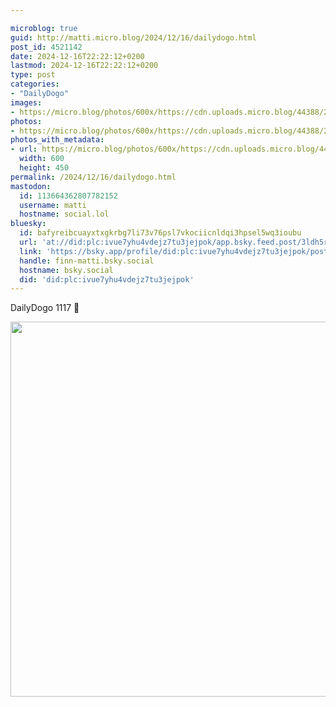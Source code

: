 ```yaml
---

microblog: true
guid: http://matti.micro.blog/2024/12/16/dailydogo.html
post_id: 4521142
date: 2024-12-16T22:22:12+0200
lastmod: 2024-12-16T22:22:12+0200
type: post
categories:
- "DailyDogo"
images:
- https://micro.blog/photos/600x/https://cdn.uploads.micro.blog/44388/2024/94262d0d290e4bff92c1f6c1f71afca7.jpg
photos:
- https://micro.blog/photos/600x/https://cdn.uploads.micro.blog/44388/2024/94262d0d290e4bff92c1f6c1f71afca7.jpg
photos_with_metadata:
- url: https://micro.blog/photos/600x/https://cdn.uploads.micro.blog/44388/2024/94262d0d290e4bff92c1f6c1f71afca7.jpg
  width: 600
  height: 450
permalink: /2024/12/16/dailydogo.html
mastodon:
  id: 113664362807782152
  username: matti
  hostname: social.lol
bluesky:
  id: bafyreibcuayxtxgkrbg7li73v76psl7vkociicnldqi3hpsel5wq3ioubu
  url: 'at://did:plc:ivue7yhu4vdejz7tu3jejpok/app.bsky.feed.post/3ldh5rxr4hb2a'
  link: 'https://bsky.app/profile/did:plc:ivue7yhu4vdejz7tu3jejpok/post/3ldh5rxr4hb2a'
  handle: finn-matti.bsky.social
  hostname: bsky.social
  did: 'did:plc:ivue7yhu4vdejz7tu3jejpok'
---
```

DailyDogo 1117 🐶

<img src="https://micro.blog/photos/600x/https://blog.martin-haehnel.de/uploads/2024/94262d0d290e4bff92c1f6c1f71afca7.jpg" width="600" alt="" />
